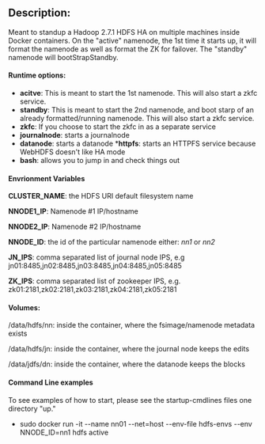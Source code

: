 ## Description:

Meant to standup a Hadoop 2.7.1 HDFS HA on multiple machines inside Docker containers.  On the "active" namenode, the 1st time it starts up, it will format the namenode as well as format the ZK for failover.  The "standby" namenode will bootStrapStandby.  

#### Runtime options:

* __acitve__:  This is meant to start the 1st namenode.  This will also start a zkfc service.
* __standby__:  This is meant to start the 2nd namenode, and boot starp of an already formatted/running namenode. This will also start a zkfc service.
* __zkfc__:  If you choose to start the zkfc in as a separate service
* __journalnode__:  starts a journalnode
* __datanode__:  starts a datanode
*__httpfs__:  starts an HTTPFS service because WebHDFS doesn't like HA mode
*  __bash__:  allows you to jump in and check things out

#### Envrionment Variables

__CLUSTER_NAME__:  the HDFS URI default filesystem name

__NNODE1_IP__: Namenode #1 IP/hostname

__NNODE2_IP__:  Namenode #2 IP/hostname

__NNODE_ID__:  the id of the particular namenode either: *nn1* or *nn2*

__JN_IPS__: comma separated list of journal node IPS, e.g jn01:8485,jn02:8485,jn03:8485,jn04:8485,jn05:8485

__ZK_IPS__:  comma separated list of zookeeper IPS, e.g. zk01:2181,zk02:2181,zk03:2181,zk04:2181,zk05:2181

#### Volumes:

/data/hdfs/nn:  inside the container, where the fsimage/namenode metadata exists

/data/hdfs/jn:  inside the container, where the journal node keeps the edits

/data/jdfs/dn: inside the container, where the datanode keeps the blocks

#### Command Line examples

To see examples of how to start, please see the startup-cmdlines files one directory "up."

* sudo docker run -it --name nn01 --net=host --env-file hdfs-envs --env NNODE_ID=nn1 hdfs active
